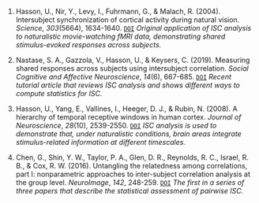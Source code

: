 1. Hasson, U., Nir, Y., Levy, I., Fuhrmann, G., & Malach, R. (2004). Intersubject synchronization of cortical activity during natural vision. *Science*, *303*(5664), 1634-1640. [`DOI`](https://doi.org/10.1126/science.1089506) *Original application of ISC analysis to naturalistic movie-watching fMRI data, demonstrating shared stimulus-evoked responses across subjects.*

2. Nastase, S. A., Gazzola, V., Hasson, U., & Keysers, C. (2019). Measuring shared responses across subjects using intersubject correlation. *Social Cognitive and Affective Neuroscience*, *14*(6), 667-685. [`DOI`](https://doi.org/10.1093/scan/nsz037) *Recent tutorial article that reviews ISC analysis and shows different ways to compute statistics for ISC.*

3. Hasson, U., Yang, E., Vallines, I., Heeger, D. J., & Rubin, N. (2008). A hierarchy of temporal receptive windows in human cortex. *Journal of Neuroscience*, *28*(10), 2539-2550. [`DOI`](https://doi.org/10.1523/JNEUROSCI.5487-07.2008) *ISC analysis is used to demonstrate that, under naturalistic conditions, brain areas integrate stimulus-related information at different timescales.*

4. Chen, G., Shin, Y. W., Taylor, P. A., Glen, D. R., Reynolds, R. C., Israel, R. B., & Cox, R. W. (2016). Untangling the relatedness among correlations, part I: nonparametric approaches to inter-subject correlation analysis at the group level. *NeuroImage*, *142*, 248-259. [`DOI`](https://doi.org/10.1016/j.neuroimage.2016.05.023) *The first in a series of three papers that describe  the statistical assessment of pairwise ISC.*
